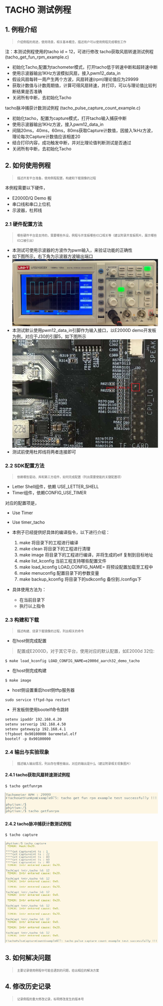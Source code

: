 # TACHO 测试例程

## 1. 例程介绍

><font size="1">介绍例程的用途，使用场景，相关基本概念，描述用户可以使用例程完成哪些工作</font><br />

注：本测试例程使用的tacho id = 12，可进行修改
tacho获取风扇转速测试例程 (tacho_get_fun_rpm_example.c)
- 初始化Tacho,配置为tachometer模式，打开tacho低于转速中断和超转速中断
- 使用示波器输出1KHz方波模拟风扇，接入pwm12_data_in
- 假设风扇每转一周产生两个方波，风扇转速(rpm)理论值应为29999
- 获取计数值与计数周期值，计算可得风扇转速，并打印，可以与理论值比较判断结果是否准确
- 关闭所有中断，去初始化Tacho

tacho脉冲捕获计数测试例程 (tacho_pulse_capture_count_example.c)
- 初始化tacho，配置为capture模式，打开tacho输入捕获中断
- 使用示波器输出1KHz方波，接入pwm12_data_in
- 间隔20ms，40ms，60ms，80ms获取Capture计数值，因接入1kHz方波，理论每次Capture计数值应该相差20
- 结合打印内容，成功触发中断，并对比理论值判断测试是否通过
- 关闭所有中断，去初始化Tacho

## 2. 如何使用例程

><font size="1">描述开发平台准备，使用例程配置，构建和下载镜像的过程</font><br />

本例程需要以下硬件，

- E2000D/Q Demo 板
- 串口线和串口上位机
- 示波器，杜邦线

### 2.1 硬件配置方法

><font size="1">哪些硬件平台是支持的，需要哪些外设，例程与开发板哪些IO口相关等（建议附录开发板照片，展示哪些IO口被引出）</font><br />
- 本测试可使用示波器的方波作为pwm输入，来验证功能的正确性
- 如下图所示，右下角为示波器方波输出端口
 ![oscilloscope](./fig/oscilloscope.jpg)
- 本测试默认使用pwm12_data_in引脚作为输入接口，以E2000D demo开发板为例，对应于J30的引脚5，如下图所示
 ![pwm12_data_in](./fig/pwm12_data_in.jpg)
- 测试前使用杜邦线将两者连接即可
### 2.2 SDK配置方法

><font size="1">依赖哪些驱动、库和第三方组件，如何完成配置（列出需要使能的关键配置项）</font><br />
- Letter Shell组件，依赖 USE_LETTER_SHELL
- Timer组件，依赖CONFIG_USE_TIMER

对应的配置项是，
- Use Timer
- Use timer_tacho

- 本例子已经提供好具体的编译指令，以下进行介绍：
    1. make 将目录下的工程进行编译
    2. make clean  将目录下的工程进行清理
    3. make image   将目录下的工程进行编译，并将生成的elf 复制到目标地址
    4. make list_kconfig 当前工程支持哪些配置文件
    5. make load_kconfig LOAD_CONFIG_NAME=<kconfig configuration files>  将预设配置加载至工程中
    6. make menuconfig   配置目录下的参数变量
    7. make backup_kconfig 将目录下的sdkconfig 备份到./configs下

- 具体使用方法为：
    - 在当前目录下
    - 执行以上指令

### 2.3 构建和下载

><font size="1">描述构建、烧录下载镜像的过程，列出相关的命令</font><br />

- 在host侧完成配置

>配置成E2000D，对于其它平台，使用对应的默认配置，如E2000d 32位:
```
$ make load_kconfig LOAD_CONFIG_NAME=e2000d_aarch32_demo_tacho
```

- 在host侧完成构建

```
$ make image
```

- host侧设置重启host侧tftp服务器

```
sudo service tftpd-hpa restart
```

- 开发板侧使用bootelf命令跳转

```
setenv ipaddr 192.168.4.20  
setenv serverip 192.168.4.50 
setenv gatewayip 192.168.4.1 
tftpboot 0x90100000 baremetal.elf
bootelf -p 0x90100000
```

### 2.4 输出与实验现象

><font size="1">描述输入输出情况，列出存在哪些输出，对应的输出是什么（建议附录相关现象图片）</font><br />

#### 2.4.1 tacho获取风扇转速测试例程
```
$ tacho getfunrpm
```
![tacho_getfunrpm_test](./fig/tacho_getfunrpm_test.png)

#### 2.4.2 tacho脉冲捕获计数测试例程
```
$ tacho capture
```
![tacho_capture_test](./fig/tacho_capture_test.png)

## 3. 如何解决问题

><font size="1">主要记录使用例程中可能会遇到的问题，给出相应的解决方案</font><br />

## 4. 修改历史记录

><font size="1">记录例程的重大修改记录，标明修改发生的版本号 </font><br />



